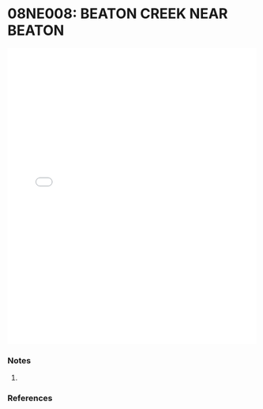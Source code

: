 # 08NE008: BEATON CREEK NEAR BEATON

<iframe src="/_static/stations/08NE008_fdc.html" width="100%" height="600" frameborder="0"></iframe>

### Notes
1. 

### References

